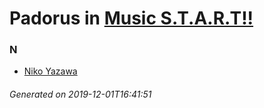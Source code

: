 # Padorus in [Music S.T.A.R.T!!](https://myanimelist.net/anime/20877/Music_START)

### N
* [Niko Yazawa](https://github.com/shadow578/Padoru-Padoru/blob/master/table-of-contents/characters/NikoYazawa.md)

###### Generated on 2019-12-01T16:41:51
